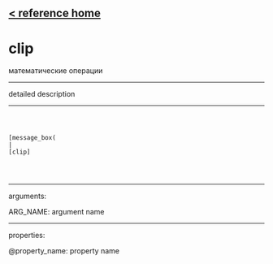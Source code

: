 [< reference home](ceammc_lib.html)
---

# clip


математические операции

---

detailed description
<br>


---


```



[message_box(                                 
|
[clip]


            
```

---
arguments:

ARG_NAME: argument name<br>

---
properties:

@property_name: property name<br>

